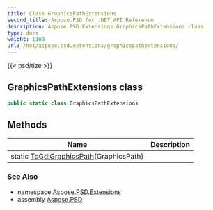 ```yaml
---
title: Class GraphicsPathExtensions
second_title: Aspose.PSD for .NET API Reference
description: Aspose.PSD.Extensions.GraphicsPathExtensions class. 
type: docs
weight: 1100
url: /net/aspose.psd.extensions/graphicspathextensions/
---
```

{{< psd/tize >}}
## GraphicsPathExtensions class

```csharp
public static class GraphicsPathExtensions
```

## Methods

| Name | Description |
| --- | --- |
| static [ToGdiGraphicsPath](../../aspose.psd.extensions/graphicspathextensions/togdigraphicspath/)(GraphicsPath) |  |

### See Also

* namespace [Aspose.PSD.Extensions](../../aspose.psd.extensions/)
* assembly [Aspose.PSD](../../)


